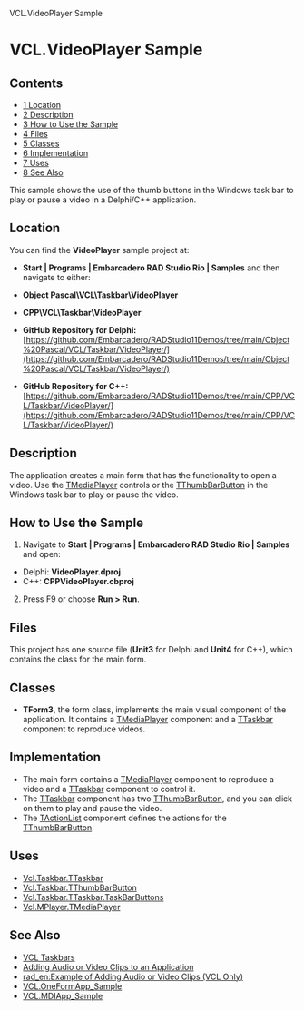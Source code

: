 VCL.VideoPlayer Sample[]()
# VCL.VideoPlayer Sample 



## Contents



* [1 Location](#Location)
* [2 Description](#Description)
* [3 How to Use the Sample](#How_to_Use_the_Sample)
* [4 Files](#Files)
* [5 Classes](#Classes)
* [6 Implementation](#Implementation)
* [7 Uses](#Uses)
* [8 See Also](#See_Also)

This sample shows the use of the thumb buttons in the Windows task bar to play or pause a video in a Delphi/C++ application. 
## Location 

You can find the **VideoPlayer** sample project at:
* **Start | Programs | Embarcadero RAD Studio Rio | Samples** and then navigate to either:

* **Object Pascal\VCL\Taskbar\VideoPlayer**
* **CPP\VCL\Taskbar\VideoPlayer**

* **GitHub Repository for Delphi:**[https://github.com/Embarcadero/RADStudio11Demos/tree/main/Object%20Pascal/VCL/Taskbar/VideoPlayer/](https://github.com/Embarcadero/RADStudio11Demos/tree/main/Object%20Pascal/VCL/Taskbar/VideoPlayer/)
* **GitHub Repository for C++:**[https://github.com/Embarcadero/RADStudio11Demos/tree/main/CPP/VCL/Taskbar/VideoPlayer/](https://github.com/Embarcadero/RADStudio11Demos/tree/main/CPP/VCL/Taskbar/VideoPlayer/)

## Description 

The application creates a main form that has the functionality to open a video. Use the [TMediaPlayer](http://docwiki.embarcadero.com/Libraries/en/Vcl.MPlayer.TMediaPlayer) controls or the [TThumbBarButton](http://docwiki.embarcadero.com/Libraries/en/Vcl.Taskbar.TThumbBarButton) in the Windows task bar to play or pause the video.
## How to Use the Sample 


1.  Navigate to **Start | Programs | Embarcadero RAD Studio Rio | Samples** and open:

*  Delphi: **VideoPlayer.dproj**
*  C++: **CPPVideoPlayer.cbproj**

2.  Press F9 or choose **Run > Run**.

## Files 

This project has one source file (**Unit3** for Delphi and **Unit4** for C++), which contains the class for the main form.
## Classes 


* **TForm3**, the form class, implements the main visual component of the application. It contains a [TMediaPlayer](http://docwiki.embarcadero.com/Libraries/en/Vcl.MPlayer.TMediaPlayer) component and a [TTaskbar](http://docwiki.embarcadero.com/Libraries/en/Vcl.Taskbar.TTaskbar) component to reproduce videos.

## Implementation 


*  The main form contains a [TMediaPlayer](http://docwiki.embarcadero.com/Libraries/en/Vcl.MPlayer.TMediaPlayer) component to reproduce a video and a [TTaskbar](http://docwiki.embarcadero.com/Libraries/en/Vcl.Taskbar.TTaskbar) component to control it.
*  The [TTaskbar](http://docwiki.embarcadero.com/Libraries/en/Vcl.Taskbar.TTaskbar) component has two [TThumbBarButton](http://docwiki.embarcadero.com/Libraries/en/Vcl.Taskbar.TThumbBarButton), and you can click on them to play and pause the video.
*  The [TActionList](http://docwiki.embarcadero.com/Libraries/en/Vcl.ActnList) component defines the actions for the [TThumbBarButton](http://docwiki.embarcadero.com/Libraries/en/Vcl.Taskbar.TThumbBarButton).

## Uses 


* [Vcl.Taskbar.TTaskbar](http://docwiki.embarcadero.com/Libraries/en/Vcl.Taskbar.TTaskbar)
* [Vcl.Taskbar.TThumbBarButton](http://docwiki.embarcadero.com/Libraries/en/Vcl.Taskbar.TThumbBarButton)
* [Vcl.Taskbar.TTaskbar.TaskBarButtons](http://docwiki.embarcadero.com/Libraries/en/Vcl.Taskbar.TTaskbar.TaskBarButtons)
* [Vcl.MPlayer.TMediaPlayer](http://docwiki.embarcadero.com/Libraries/en/Vcl.MPlayer.TMediaPlayer)

## See Also 


* [VCL Taskbars](http://docwiki.embarcadero.com/RADStudio/en/VCL_Taskbars)
* [Adding Audio or Video Clips to an Application](http://docwiki.embarcadero.com/RADStudio/en/Adding_Audio_or_Video_Clips_to_an_Application)
* [rad_en:Example of Adding Audio or Video Clips (VCL Only)](http://docwiki.embarcadero.com/RADStudio/en/Example_of_Adding_Audio_or_Video_Clips_(VCL_Only))
* [VCL.OneFormApp_Sample](http://docwiki.embarcadero.com/CodeExamples/en/VCL.OneFormApp_Sample)
* [VCL.MDIApp_Sample](http://docwiki.embarcadero.com/CodeExamples/en/VCL.MDIApp_Sample)





